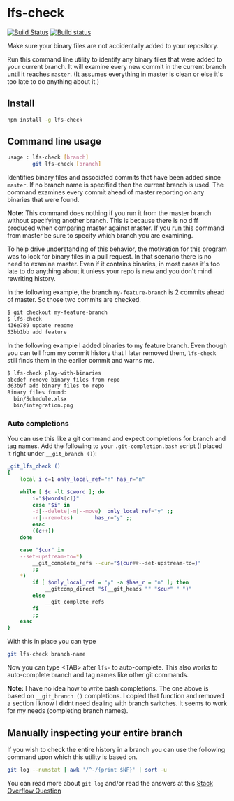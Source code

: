 # lfs-check

[![Build Status](https://travis-ci.org/michaelgwelch/lfs-check.svg?branch=master)](https://travis-ci.org/michaelgwelch/lfs-check) [![Build status](https://ci.appveyor.com/api/projects/status/6jflu15a7867prso?svg=true)](https://ci.appveyor.com/project/michaelgwelch/lfs-check)

Make sure your binary files are not accidentally added to your repository.

Run this command line utility to identify any binary files that were added to your current branch. It will examine every new
commit in the current branch until it reaches `master`. (It assumes everything in master is clean or else it's too late to do anything
about it.)

## Install

```sh
npm install -g lfs-check
```

## Command line usage

```sh
usage : lfs-check [branch]
        git lfs-check [branch]
```

Identifies binary files and associated commits that have been added since `master`. If no branch name
is specified then the current branch is used. The command examines every commit ahead of master reporting
on any binaries that were found.

**Note:** This command does nothing if you run it from the master branch without specifying another branch.
This is because there is no diff produced when comparing master against master. If you run this command
from master be sure to specify which branch you are examining.

To help drive understanding of this behavior, the motivation for this program was to look for binary
files in a pull request. In that scenario there is no need to examine master. Even if it contains
binaries, in most cases it's too late to do anything about it unless your repo is new and you don't
mind rewriting history.

In the following example, the branch
`my-feature-branch` is 2 commits ahead of master. So those two commits are checked.

```sh
$ git checkout my-feature-branch
$ lfs-check
436e789 update readme
53bb1bb add feature
```

In the following example I added binaries to my feature branch. Even though you can tell from my commit
history that I later removed them, `lfs-check` still finds them in the earlier commit and warns me.

```sh
$ lfs-check play-with-binaries
abcdef remove binary files from repo
d63b9f add binary files to repo
Binary files found:
  bin/Schedule.xlsx
  bin/integration.png
```

### Auto completions

You can use this like a git command and expect completions for branch and tag names. Add the following to your
`.git-completion.bash` script (I placed it right under `__git_branch ()`):

<!-- markdownlint-disable no-hard-tabs -->

```bash
_git_lfs_check ()
{
	local i c=1 only_local_ref="n" has_r="n"

	while [ $c -lt $cword ]; do
		i="${words[c]}"
		case "$i" in
		-d|--delete|-m|--move)	only_local_ref="y" ;;
		-r|--remotes)		has_r="y" ;;
		esac
		((c++))
	done

	case "$cur" in
	--set-upstream-to=*)
		__git_complete_refs --cur="${cur##--set-upstream-to=}"
		;;
	*)
		if [ $only_local_ref = "y" -a $has_r = "n" ]; then
			__gitcomp_direct "$(__git_heads "" "$cur" " ")"
		else
			__git_complete_refs
		fi
		;;
	esac
}
```

With this in place you can type

```sh
git lfs-check branch-name
```

Now you can type \<TAB\> after `lfs-` to auto-complete. This also works to auto-complete branch and tag names like
other git commands.

**Note:** I have no idea how to write bash completions. The one above is based on `__git_branch ()` completions. I
copied that function and removed a section I know I didnt need dealing with branch switches.
It seems to work for my needs (completing branch names).

<!-- markdownlint-enable no-hard-tabs -->

## Manually inspecting your entire branch

If you wish to check the entire history in a branch you can use the following command upon which
this utility is based on.

```sh
git log --numstat | awk '/^-/{print $NF}' | sort -u
```

You can read more about `git log` and/or read the answers at this [Stack Overflow Question](https://stackoverflow.com/questions/27931520/git-find-all-binary-files-in-history)
